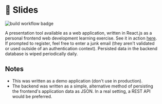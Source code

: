 # 🛝 Slides

![build workflow badge](https://github.com/ianyeoh/slides/actions/workflows/docker-publish.yml/badge.svg)

A presentation tool available as a web application, written in React.js as a personal frontend web development learning exercise. See it in action [here](https://slides.ianyeoh.com). 
If prompted to register, feel free to enter a junk email (they aren't validated or used outside of an authentication context). Persisted data in the backend database is wiped periodically daily.

## Notes

- This was written as a demo application (don't use in production).
- The backend was written as a simple, alternative method of persisting the frontend's application data as JSON. In a real setting, a REST API would be preferred.
